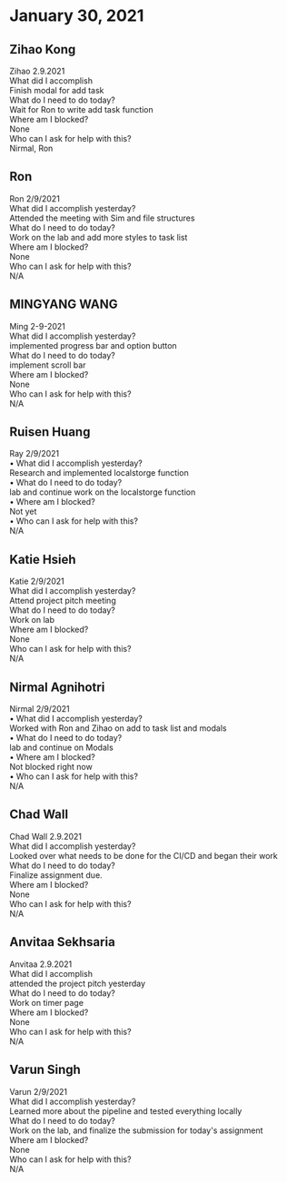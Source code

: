 # January 30, 2021

## Zihao Kong
Zihao 2.9.2021\
What did I accomplish\
Finish modal for add task\
What do I need to do today?\
Wait for Ron to write add task function\
Where am I blocked?\
None\
Who can I ask for help with this?\
Nirmal, Ron 
## Ron
Ron 2/9/2021\
 What did I accomplish yesterday?\
Attended the meeting with Sim and file structures\
 What do I need to do today?\
Work on the lab and add more styles to task list\
 Where am I blocked?\
None\
 Who can I ask for help with this?\
N/A
## MINGYANG WANG
Ming 2-9-2021\
 What did I accomplish yesterday?\
implemented progress bar and option button\
 What do I need to do today?\
implement scroll bar\
 Where am I blocked?\
None\
 Who can I ask for help with this?\
N/A
## Ruisen Huang
Ray 2/9/2021\
• What did I accomplish yesterday?\
Research and implemented localstorge function\
• What do I need to do today?\
lab and continue work on the localstorge function\
• Where am I blocked?\
Not yet\
• Who can I ask for help with this?\
N/A

## Katie Hsieh
Katie 2/9/2021\
What did I accomplish yesterday?\
Attend project pitch meeting\
What do I need to do today?\
Work on lab\
Where am I blocked?\
None\
Who can I ask for help with this?\
N/A
## Nirmal Agnihotri
Nirmal 2/9/2021\
• What did I accomplish yesterday?\
Worked with Ron and Zihao on add to task list and modals\
• What do I need to do today?\
lab and continue on Modals\
• Where am I blocked?\
Not blocked right now\
• Who can I ask for help with this?\
N/A

## Chad Wall
Chad Wall 2.9.2021\
What did I accomplish yesterday?\
Looked over what needs to be done for the CI/CD and began their work\
What do I need to do today?\
Finalize assignment due.\
Where am I blocked?\
None\
Who can I ask for help with this?\
N/A
## Anvitaa Sekhsaria
Anvitaa 2.9.2021\
What did I accomplish\
attended the project pitch yesterday\
What do I need to do today?\
Work on timer page\
Where am I blocked?\
None\
Who can I ask for help with this?\
N/A

## Varun Singh
Varun 2/9/2021\
 What did I accomplish yesterday?\
Learned more about the pipeline and tested everything locally\
 What do I need to do today?\
Work on the lab, and finalize the submission for today's assignment\
 Where am I blocked?\
None\
 Who can I ask for help with this?\
N/A